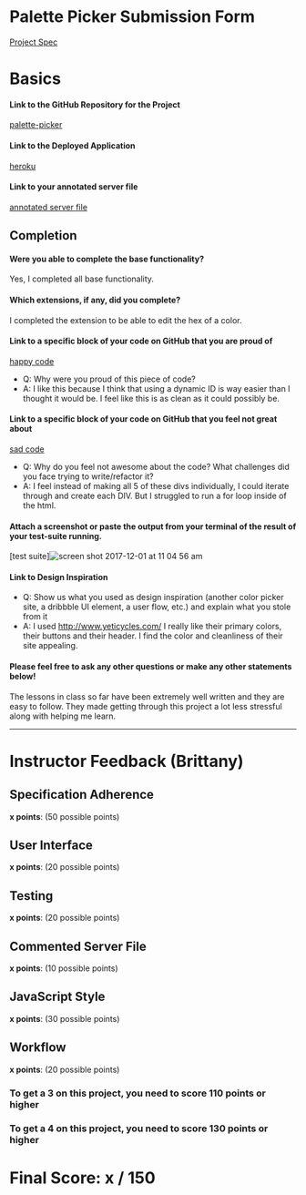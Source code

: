 # Palette Picker Submission Form

[Project Spec](http://frontend.turing.io/projects/palette-picker.html)

# Basics

#### Link to the GitHub Repository for the Project
[palette-picker](https://github.com/robbiegreiner/palette-picker)

#### Link to the Deployed Application
[heroku](https://robbie-greiner-palette-picker.herokuapp.com/)

#### Link to your annotated server file
[annotated server file](https://github.com/robbiegreiner/palette-picker/blob/server-comments/server.js)

## Completion

#### Were you able to complete the base functionality?

Yes, I completed all base functionality.

#### Which extensions, if any, did you complete?

I completed the extension to be able to edit the hex of a color.

#### Link to a specific block of your code on GitHub that you are proud of
[happy code](https://gist.github.com/robbiegreiner/d59c563fc517df2921935e9c6610f830)

* Q: Why were you proud of this piece of code?
* A: I like this because I think that using a dynamic ID is way easier than I thought it would be. I feel like this is as
clean as it could possibly be.

#### Link to a specific block of your code on GitHub that you feel not great about
[sad code](https://gist.github.com/robbiegreiner/d59c563fc517df2921935e9c6610f830)

* Q: Why do you feel not awesome about the code? What challenges did you face trying to write/refactor it?
* A: I feel instead of making all 5 of these divs individually, I could iterate through and create each DIV. But I struggled to run a for loop inside of the html.

#### Attach a screenshot or paste the output from your terminal of the result of your test-suite running.

[test suite]![screen shot 2017-12-01 at 11 04 56 am](https://user-images.githubusercontent.com/28495779/33496463-8cff5464-d687-11e7-8d45-be67ee4c9ca2.png)

#### Link to Design Inspiration

* Q: Show us what you used as design inspiration (another color picker site, a dribbble UI element, a user flow, etc.) and explain what you stole from it
* A: I used http://www.yeticycles.com/ I really like their primary colors, their buttons and their header.  I find the color and cleanliness of their site appealing.

#### Please feel free to ask any other questions or make any other statements below!

The lessons in class so far have been extremely well written and they are easy to follow.  They made getting through this project a lot less stressful along with helping me learn.

-----


# Instructor Feedback (Brittany)

## Specification Adherence

**x points**: (50 possible points)

## User Interface

**x points**: (20 possible points)

## Testing

**x points**: (20 possible points)

## Commented Server File

**x points**: (10 possible points)

## JavaScript Style

**x points**: (30 possible points)

## Workflow

**x points**: (20 possible points)


### To get a 3 on this project, you need to score 110 points or higher
### To get a 4 on this project, you need to score 130 points or higher

# Final Score: x / 150
